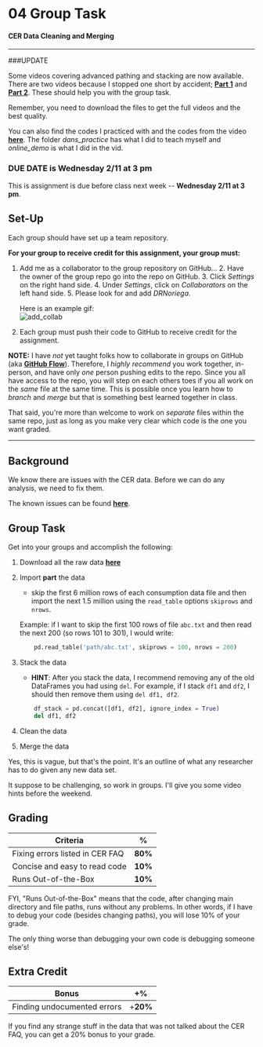 # 04 Group Task
#### CER Data Cleaning and Merging

---

###UPDATE

Some videos covering advanced pathing and stacking are now available. There are two videos because I stopped one short by accident; [**Part 1**](https://www.dropbox.com/s/pntzg5tb54ip6oa/6_advanced_pathing_and_stacking.mov?dl=0) and [**Part 2**](https://www.dropbox.com/s/e0if1ecyzclrpph/6_advanced_pathing_and_stacking_2.mov?dl=0). These should help you with the group task. 

Remember, you need to download the files to get the full videos and the best quality.
 
You can also find the codes I practiced with and the codes from the video [**here**](https://github.com/ultinomics/Duke_PUBPOL590/tree/master/04_merging_datasets/codes). The folder *dans_practice* has what I did to teach myself and *online_demo* is what I did in the vid.
 
### DUE DATE is **Wednesday 2/11 at 3 pm**
This is assignment is due before class next week -- **Wednesday 2/11 at 3 pm**.

## Set-Up

Each group should have set up a team repository. 

**For your group to receive credit for this assignment, your group must:** 

1. Add me as a collaborator to the group repository on GitHub...
	2. Have the owner of the group repo go into the repo on GitHub.
	3. Click *Settings* on the right hand side.
	4. Under *Settings*, click on *Collaborators* on the left hand side.
	5. Please look for and add *DRNoriega*.

	Here is an example gif:  
	![add_collab](https://raw.githubusercontent.com/ultinomics/Duke_PUBPOL590/master/figs/04/add_collaborator.gif)
	
2. Each group must push their code to GitHub to receive credit for the assignment.

**NOTE:** I have *not* yet taught folks how to collaborate in groups on GitHub (aka [**GitHub Flow**](https://guides.github.com/introduction/flow/index.html)). Therefore, I *highly recommend* you work together, in-person, and have only *one* person pushing edits to the repo. Since you all have access to the repo, you will step on each others toes if you all work on the *same* file at the same time. This is possible once you learn how to *branch* and *merge* but that is something best learned together in class.

That said, you're more than welcome to work on *separate* files within the same repo, just as long as you make very clear which code is the one you want graded.

---

## Background

We know there are issues with the CER data. Before we can do any analysis, we need to fix them.

The known issues can be found [**here**](http://www.ucd.ie/issda/data/commissionforenergyregulationcer/).

## Group Task

Get into your groups and accomplish the following:

1. Download all the raw data [**here**](https://www.dropbox.com/sh/1srhgvqywye06a7/AACQ2j7r11wCfoY8HcpsHelfa?dl=0)
2. Import **part** the data
	- skip the first 6 million rows of each consumption data file and then import the next 1.5 million using the `read_table` options `skiprows` and `nrows`.

	Example: if I want to skip the first 100 rows of file `abc.txt` and then read the next 200 (so rows 101 to 301), I would write:
	```python
		pd.read_table('path/abc.txt', skiprows = 100, nrows = 200)
	```
3. Stack the data
	- **HINT**: After you stack the data, I recommend removing any of the old DataFrames you had using `del`. For example, if I stack `df1` and `df2`, I should then remove them using `del df1, df2`.
	
	```python
		df_stack = pd.concat([df1, df2], ignore_index = True)
		del df1, df2
	```
4. Clean the data
4. Merge the data

Yes, this is vague, but that's the point. It's an outline of what any researcher has to do given any new data set. 

It suppose to be challenging, so work in groups. I'll give you some video hints before the weekend. 

## Grading

Criteria | %  	
--------------------------------|------
Fixing errors listed in CER FAQ |	**80%** 
Concise and easy to read code 	|	**10%**  
Runs Out-of-the-Box				|	**10%**  

FYI, "Runs Out-of-the-Box" means that the code, after changing main directory and file paths, runs without any problems. In other words, if I have to debug your code (besides changing paths), you will lose 10% of your grade. 

The only thing worse than debugging your own code is debugging someone else's!

## Extra Credit

Bonus | +%
------------|-------
Finding undocumented errors | +**20%**

If you find any strange stuff in the data that was not talked about the CER FAQ, you can get a 20% bonus to your grade.


